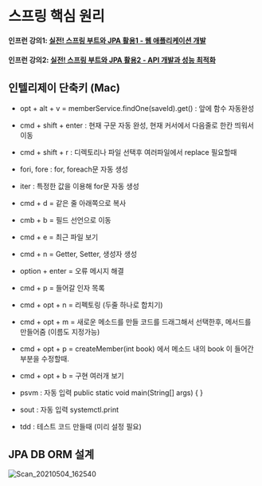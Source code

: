 # 스프링 핵심 원리
#### 인프런 강의1: [실전! 스프링 부트와 JPA 활용1 - 웹 애플리케이션 개발](https://www.inflearn.com/course/%EC%8A%A4%ED%94%84%EB%A7%81%EB%B6%80%ED%8A%B8-JPA-%ED%99%9C%EC%9A%A9-1)
#### 인프런 강의2: [실전! 스프링 부트와 JPA 활용2 - API 개발과 성능 최적화](https://www.inflearn.com/course/%EC%8A%A4%ED%94%84%EB%A7%81%EB%B6%80%ED%8A%B8-JPA-API%EA%B0%9C%EB%B0%9C-%EC%84%B1%EB%8A%A5%EC%B5%9C%EC%A0%81%ED%99%94)

## 인텔리제이 단축키 (Mac)
- opt + alt + v = memberService.findOne(saveId).get() : 앞에 함수 자동완성
- cmd + shift + enter : 현재 구문 자동 완성, 현재 커서에서 다음줄로 한칸 띄워서 이동
- cmd + shift + r : 디렉토리나 파일 선택후 여러파일에서 replace 필요할때
- fori, fore : for, foreach문 자동 생성
- iter : 특정한 값을 이용해 for문 자동 생성
- cmd + d = 같은 줄 아래쪽으로 복사 
- cmb + b = 필드 선언으로 이동
- cmd + e = 최근 파일 보기
- cmd + n = Getter, Setter, 생성자 생성

- option + enter = 오류 메시지 해결

- cmd + p = 들어갈 인자 목록
- cmd + opt + n = 리펙토링 (두줄 하나로 합치기)
- cmd + opt + m = 새로운 메소드를 만들 코드를 드래그해서 선택한후, 메서드를 만들어줌 (이름도 지정가능)
- cmd + opt + p =  createMember(int book) 에서 메소드 내의 book 이 들어간 부분을 수정할때.
- cmd + opt + b = 구현 여러개 보기

- psvm : 자동 입력 public static void main(String[] args) { }
- sout : 자동 입력 systemctl.print

- tdd : 테스트 코드 만들때 (미리 설정 필요)


## JPA DB ORM 설계
![Scan_20210504_162540](https://user-images.githubusercontent.com/13993684/116972083-797afb80-acf5-11eb-966e-93c9981d0c3a.jpg)

